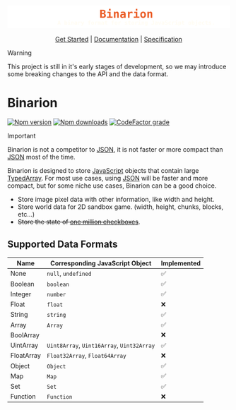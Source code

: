 <picture>
  <source media="(prefers-color-scheme: dark)" srcset="https://raw.githubusercontent.com/LmanTW/Binarion/main/Assets/Visuals/Banner_Dark.svg">
  <source media="(prefers-color-scheme: light)" srcset="https://raw.githubusercontent.com/LmanTW/Binarion/main/Assets/Visuals/Banner_Light.svg">
  <img alt="The banner" src="https://raw.githubusercontent.com/LmanTW/Binarion/main/Assets/Visuals/Banner_Dark.svg">
</picture>

<p align="center">
  <a href="https://github.com/LmanTW/Binarion/blob/main/Documents/GetStarted.md">Get Started</a> | 
  <a href="https://github.com/LmanTW/Binarion/blob/main/Documents/API.md">Documentation</a> | 
  <a href="https://github.com/LmanTW/Binarion/blob/main/Documents/Specification.md">Specification</a>
</p>

> [!WARNING]
> This project is still in it's early stages of development, so we may introduce some breaking changes to the API and the data format.

# Binarion
[![Npm version](https://img.shields.io/npm/v/binarion)](https://www.npmjs.com/package/binarion) [![Npm downloads](https://img.shields.io/npm/dm/binarion)](https://www.npmjs.com/package/binarion) [![CodeFactor grade](https://img.shields.io/codefactor/grade/github/LmanTW/Binarion)](https://www.codefactor.io/repository/github/lmantw/binarion/)

> [!IMPORTANT]
> Binarion is not a competitor to [JSON](https://zh.wikipedia.org/wiki/JSON), it is not faster or more compact than [JSON](https://zh.wikipedia.org/wiki/JSON) most of the time.

Binarion is designed to store [JavaScript](https://en.wikipedia.org/wiki/JavaScript) objects that contain large [TypedArray](https://developer.mozilla.org/en-US/docs/Web/JavaScript/Reference/Global_Objects/TypedArray). For most use cases, using [JSON](https://zh.wikipedia.org/wiki/JSON) will be faster and more compact, but for some niche use cases, Binarion can be a good choice.

* Store image pixel data with other information, like width and height.
* Store world data for 2D sandbox game. (width, height, chunks, blocks, etc...)
* ~~Store the state of [one million checkboxes](https://onemillioncheckboxes.com)~~.

## Supported Data Formats
| Name       | Corresponding JavaScript Object             | Implemented |
| ---        | ---                                         | ---         |
| None       | `null`, `undefined`                         | ✅          |
| Boolean    | `boolean`                                   | ✅          |
| Integer    | `number`                                    | ✅          |
| Float      | `float`                                     | ❌          |
| String     | `string`                                    | ✅          |
| Array      | `Array`                                     | ✅          |
| BoolArray  |                                             | ❌          |
| UintArray  | `Uint8Array`, `Uint16Array`, `Uint32Array`  | ✅          |
| FloatArray | `Float32Array`, `Float64Array`              | ❌          |
| Object     | `Object`                                    | ✅          |
| Map        | `Map`                                       | ✅          |
| Set        | `Set`                                       | ✅          |
| Function   | `Function`                                  | ❌          |

